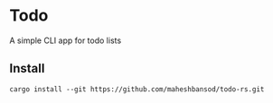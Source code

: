 
# Todo

A simple CLI app for todo lists

## Install

```
cargo install --git https://github.com/maheshbansod/todo-rs.git
```

